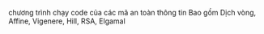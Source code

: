 chương trình chạy code của các mã an toàn thông tin
Bao gồm Dịch vòng, Affine, Vigenere, Hill, RSA, Elgamal